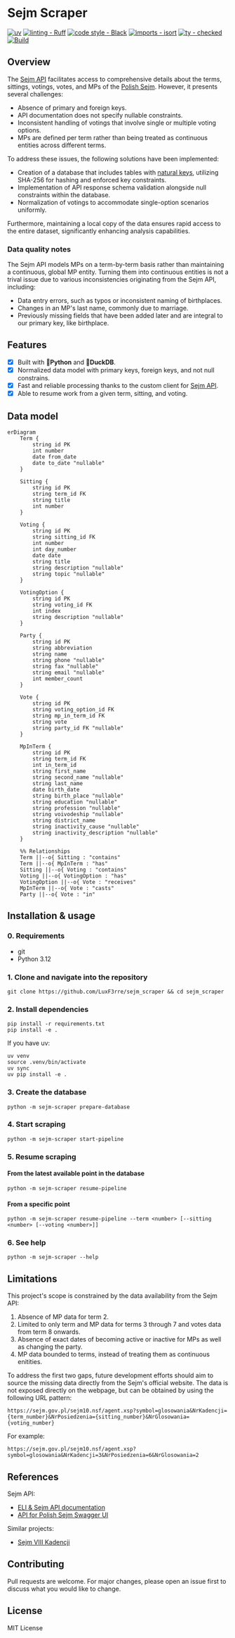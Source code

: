 # Sejm Scraper

[![uv](https://img.shields.io/endpoint?url=https://raw.githubusercontent.com/astral-sh/uv/main/assets/badge/v0.json)](https://github.com/astral-sh/uv)
[![linting - Ruff](https://img.shields.io/endpoint?url=https://raw.githubusercontent.com/astral-sh/ruff/main/assets/badge/v2.json)](https://github.com/astral-sh/ruff)
[![code style - Black](https://img.shields.io/badge/code%20style-black-000000.svg)](https://github.com/psf/black)
[![imports - isort](https://img.shields.io/badge/%20imports-isort-%231674b1?style=flat&labelColor=ef8336)](https://pycqa.github.io/isort/)
[![ty - checked](https://img.shields.io/badge/ty-checked-green)](https://github.com/astral-sh/ty)
[![Build](https://github.com/LuxF3rre/sejm_scraper/actions/workflows/test.yml/badge.svg)](https://github.com/LuxF3rre/sejm_scraper/actions/workflows/test.yml)

## Overview

The [Sejm API](https://api.sejm.gov.pl/) facilitates access to comprehensive details about the terms, sittings, votings, votes, and MPs of the [Polish Sejm](https://en.wikipedia.org/wiki/Sejm). However, it presents several challenges:

- Absence of primary and foreign keys.
- API documentation does not specify nullable constraints.
- Inconsistent handling of votings that involve single or multiple voting options.
- MPs are defined per term rather than being treated as continuous entities across different terms.

To address these issues, the following solutions have been implemented:

- Creation of a database that includes tables with [natural keys](https://en.wikipedia.org/wiki/Natural_key), utilizing SHA-256 for hashing and enforced key constraints.
- Implementation of API response schema validation alongside null constraints within the database.
- Normalization of votings to accommodate single-option scenarios uniformly.

Furthermore, maintaining a local copy of the data ensures rapid access to the entire dataset, significantly enhancing analysis capabilities.

### Data quality notes

The Sejm API models MPs on a term-by-term basis rather than maintaining a continuous, global MP entity. Turning them into continuous entities is not a trival issue due to various inconsistencies originating from the Sejm API, including:

- Data entry errors, such as typos or inconsistent naming of birthplaces.
- Changes in an MP's last name, commonly due to marriage.
- Previously missing fields that have been added later and are integral to our primary key, like birthplace.

## Features

- [x] Built with **🐍Python** and **🦆DuckDB**.
- [x] Normalized data model with primary keys, foreign keys, and not null constrains.
- [x] Fast and reliable processing thanks to the custom client for [Sejm API](https://api.sejm.gov.pl/sejm/openapi/ui).
- [x] Able to resume work from a given term, sitting, and voting.

## Data model

```mermaid
erDiagram
    Term {
        string id PK
        int number
        date from_date
        date to_date "nullable"
    }

    Sitting {
        string id PK
        string term_id FK
        string title
        int number
    }

    Voting {
        string id PK
        string sitting_id FK
        int number
        int day_number
        date date
        string title
        string description "nullable"
        string topic "nullable"
    }

    VotingOption {
        string id PK
        string voting_id FK
        int index
        string description "nullable"
    }

    Party {
        string id PK
        string abbreviation
        string name
        string phone "nullable"
        string fax "nullable"
        string email "nullable"
        int member_count
    }

    Vote {
        string id PK
        string voting_option_id FK
        string mp_in_term_id FK
        string vote
        string party_id FK "nullable"
    }

    MpInTerm {
        string id PK
        string term_id FK
        int in_term_id
        string first_name
        string second_name "nullable"
        string last_name
        date birth_date
        string birth_place "nullable"
        string education "nullable"
        string profession "nullable"
        string voivodeship "nullable"
        string district_name
        string inactivity_cause "nullable"
        string inactivity_description "nullable"
    }

    %% Relationships
    Term ||--o{ Sitting : "contains"
    Term ||--o{ MpInTerm : "has"
    Sitting ||--o{ Voting : "contains"
    Voting ||--o{ VotingOption : "has"
    VotingOption ||--o{ Vote : "receives"
    MpInTerm ||--o{ Vote : "casts"
    Party ||--o{ Vote : "in"
```

## Installation & usage

### 0. Requirements

- git
- Python 3.12

### 1. Clone and navigate into the repository

```console
git clone https://github.com/LuxF3rre/sejm_scraper && cd sejm_scraper
```

### 2. Install dependencies

```console
pip install -r requirements.txt
pip install -e .
```

If you have uv:

```console
uv venv
source .venv/bin/activate
uv sync
uv pip install -e .
```

### 3. Create the database

```console
python -m sejm-scraper prepare-database
```

### 4. Start scraping

```console
python -m sejm-scraper start-pipeline
```

### 5. Resume scraping

#### From the latest available point in the database

```console
python -m sejm-scraper resume-pipeline
```

#### From a specific point

```console
python -m sejm-scraper resume-pipeline --term <number> [--sitting <number> [--voting <number>]]
```

### 6. See help

```console
python -m sejm-scraper --help
```

## Limitations

This project's scope is constrained by the data availability from the Sejm API:

1. Absence of MP data for term 2.
2. Limited to only term and MP data for terms 3 through 7 and votes data from term 8 onwards.
3. Absence of exact dates of becoming active or inactive for MPs as well as changing the party.
4. MP data bounded to terms, instead of treating them as continuous enitities.

To address the first two gaps, future development efforts should aim to source the missing data directly from the Sejm's official website. The data is not exposed directly on the webpage, but can be obtained by using the following URL pattern:

`https://sejm.gov.pl/sejm10.nsf/agent.xsp?symbol=glosowania&NrKadencji={term_number}&NrPosiedzenia={sitting_number}&NrGlosowania={voting_number}`

For example:

`https://sejm.gov.pl/sejm10.nsf/agent.xsp?symbol=glosowania&NrKadencji=3&NrPosiedzenia=6&NrGlosowania=2`

## References

Sejm API:

- [ELI & Sejm API documentation](https://api.sejm.gov.pl/)
- [API for Polish Sejm Swagger UI](https://api.sejm.gov.pl/sejm/openapi/ui)

Similar projects:

- [Sejm VIII Kadencji](https://github.com/prokulski/sejm_viii_kadencji/)

## Contributing

Pull requests are welcome. For major changes, please open an issue first to discuss what you would like to change.

## License

MIT License
